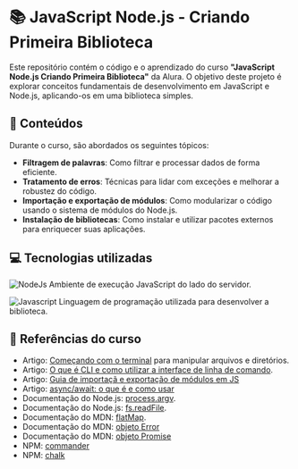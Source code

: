 # 📚 JavaScript Node.js - Criando Primeira Biblioteca

Este repositório contém o código e o aprendizado do curso **"JavaScript Node.js Criando Primeira Biblioteca"** da Alura. O objetivo deste projeto é explorar conceitos fundamentais de desenvolvimento em JavaScript e Node.js, aplicando-os em uma biblioteca simples.

## 🚀 Conteúdos 
Durante o curso, são abordados os seguintes tópicos:
- **Filtragem de palavras**: Como filtrar e processar dados de forma eficiente.
- **Tratamento de erros**: Técnicas para lidar com exceções e melhorar a robustez do código.
- **Importação e exportação de módulos**: Como modularizar o código usando o sistema de módulos do Node.js.
- **Instalação de bibliotecas**: Como instalar e utilizar pacotes externos para enriquecer suas aplicações.

## 💻 Tecnologias utilizadas
![NodeJs](https://img.shields.io/badge/Node.js-43853D?style=for-the-badge&logo=node.js&logoColor=white) Ambiente de execução JavaScript do lado do servidor.

![Javascript](https://img.shields.io/badge/JavaScript-F7DF1E?style=for-the-badge&logo=javascript&logoColor=black) Linguagem de programação utilizada para desenvolver a biblioteca.

## 🔗 Referências do curso
- Artigo: [Começando com o terminal](https://www.alura.com.br/artigos/comecando-com-o-terminal-manipulando-arquivos-e-diretorios) para manipular arquivos e diretórios.
- Artigo: [O que é CLI e como utilizar a interface de linha de comando](https://www.alura.com.br/artigos/cli-interface-linha-comandos).
- Artigo: [Guia de importaçã e exportação de módulos em JS](https://www.alura.com.br/artigos/guia-importacao-exportacao-modulos-javascript)
- Artigo: [async/await: o que é e como usar](https://www.alura.com.br/artigos/async-await-no-javascript-o-que-e-e-quando-usar)
- Documentação do Node.js: [process.argv](https://nodejs.org/api/process.html#processargv).
- Documentação do Node.js: [fs.readFile](https://nodejs.org/api/fs.html#fsreadfilepath-options-callback).
- Documentação do MDN: [flatMap](https://developer.mozilla.org/pt-BR/docs/Web/JavaScript/Reference/Global_Objects/Array/flatMap).
- Documentação do MDN: [objeto Error](https://developer.mozilla.org/en-US/docs/Web/JavaScript/Reference/Global_Objects/Error)
- Documentação do MDN: [objeto Promise](https://developer.mozilla.org/pt-BR/docs/Web/JavaScript/Reference/Global_Objects/Promise)
- NPM: [commander](https://www.npmjs.com/package/commander)
- NPM: [chalk](https://www.npmjs.com/package/chalk)
